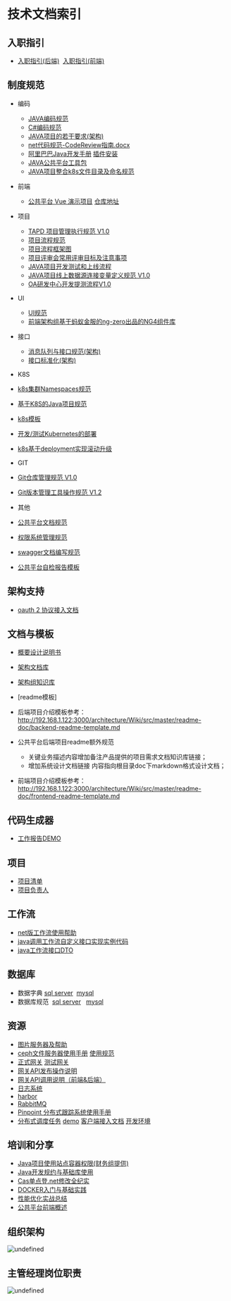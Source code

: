 # 技术文档索引

##   入职指引

*   [入职指引(后端)](http://192.168.1.122:3000/SKB_PPS/pps-doc/src/master/%E5%85%A5%E8%81%8C%E6%8C%87%E5%BC%95/%E5%85%A5%E8%81%8C%E6%8C%87%E5%BC%95%EF%BC%88%E5%90%8E%E7%AB%AF%E5%BC%80%E5%8F%91.net&java%EF%BC%89.md)&nbsp;&nbsp;[入职指引(前端)](http://192.168.1.122:3000/SKB_PPS/pps-doc/src/master/%E5%85%A5%E8%81%8C%E6%8C%87%E5%BC%95/%E5%85%A5%E8%81%8C%E6%8C%87%E5%BC%95-%E5%89%8D%E7%AB%AF.md)



##   制度规范


- 编码  
  - [JAVA编码规范](http://192.168.1.122:3000/SKB_PPS/pps-doc/src/master/%E7%BC%96%E7%A0%81/JAVA%E7%BC%96%E7%A0%81%E8%A7%84%E8%8C%83%20.md)
  - [C#编码规范](http://192.168.1.122:3000/SKB_PPS/pps-doc/src/master/%E7%BC%96%E7%A0%81/C%23%E7%BC%96%E7%A0%81%E8%A7%84%E8%8C%83.md)
  - [JAVA项目的若干要求(架构)](http://192.168.1.172:38080/docs/Arch-claim.html)
  - [net代码规范-CodeReview指南.docx](http://192.168.1.122:3000/SKB_PPS/pps-doc/src/8f37033a5e89c88386b955871c0dee4d4295c4c5/%E7%BC%96%E7%A0%81/net%E4%BB%A3%E7%A0%81%E8%A7%84%E8%8C%83-CodeReview%E6%8C%87%E5%8D%97.docx)
  - [阿里巴巴Java开发手册](http://192.168.1.122:3000/SKB_PPS/pps-doc/src/8f37033a5e89c88386b955871c0dee4d4295c4c5/%E7%BC%96%E7%A0%81/%E9%98%BF%E9%87%8C%E5%B7%B4%E5%B7%B4Java%E5%BC%80%E5%8F%91%E6%89%8B%E5%86%8C%EF%BC%88%E7%BB%88%E6%9E%81%E7%89%88%EF%BC%89.pdf) [插件安装](https://github.com/alibaba/p3c) 
  - [JAVA公共平台工具包](http://192.168.1.122:3000/SKB_PPS/pps-commons/src/master/README.md)
  - [JAVA项目整合k8s文件目录及命名规范](http://192.168.1.122:3000/architecture/Wiki/src/develop/java-project-k8s.md)
- 前端
  - [公共平台 Vue 演示项目](http://192.168.1.102:801/document/bg-pps-vue-boilerplate-doc/) [仓库地址](http://192.168.1.122:3000/pps-fe/bg-pps-vue-boilerplate)


- 项目
  - [TAPD 项目管理执行规范 V1.0](http://192.168.1.122:3000/SKB_PPS/pps-doc/src/5df4f95c77c94c8bd90db750cf5ef3bb0d4119ac/%E9%A1%B9%E7%9B%AE/TAPD%20%E9%A1%B9%E7%9B%AE%E7%AE%A1%E7%90%86%E6%89%A7%E8%A1%8C%E8%A7%84%E8%8C%83%20V1.0.docx)
  - [项目流程规范](http://192.168.1.122:3000/SKB_PPS/pps-doc/src/5df4f95c77c94c8bd90db750cf5ef3bb0d4119ac/%E9%A1%B9%E7%9B%AE/%E9%A1%B9%E7%9B%AE%E6%B5%81%E7%A8%8B%E8%A7%84%E8%8C%83.docx)
  - [项目流程框架图](http://192.168.1.122:3000/SKB_PPS/pps-doc/src/fbb99a1f90c25309f69045395be4b474b47ccc85/%E9%A1%B9%E7%9B%AE/%E9%A1%B9%E7%9B%AE%E6%B5%81%E7%A8%8B-%E6%80%BB%E5%9B%BE.jpg)
  - [项目评审会常用评审目标及注意事项](http://192.168.1.122:3000/SKB_PPS/pps-doc/src/5df4f95c77c94c8bd90db750cf5ef3bb0d4119ac/%E9%A1%B9%E7%9B%AE/%E9%A1%B9%E7%9B%AE%E8%AF%84%E5%AE%A1%E4%BC%9A%E5%B8%B8%E7%94%A8%E8%AF%84%E5%AE%A1%E7%9B%AE%E6%A0%87%E5%8F%8A%E6%B3%A8%E6%84%8F%E4%BA%8B%E9%A1%B9.xlsx)
  - [JAVA项目开发测试和上线流程](http://192.168.1.122:3000/SKB_PPS/pps-doc/src/5df4f95c77c94c8bd90db750cf5ef3bb0d4119ac/%E9%A1%B9%E7%9B%AE/java%E9%A1%B9%E7%9B%AE%E5%BC%80%E5%8F%91%E6%B5%8B%E8%AF%95%E5%92%8C%E4%B8%8A%E7%BA%BF%E6%B5%81%E7%A8%8B.pdf)
  - [JAVA项目线上数据源连接变量定义规范 V1.0](http://192.168.1.122:3000/SKB_PPS/pps-doc/src/5df4f95c77c94c8bd90db750cf5ef3bb0d4119ac/%E9%A1%B9%E7%9B%AE/JAVA%E9%A1%B9%E7%9B%AE%E7%BA%BF%E4%B8%8A%E6%95%B0%E6%8D%AE%E6%BA%90%E8%BF%9E%E6%8E%A5%E5%8F%98%E9%87%8F%E5%AE%9A%E4%B9%89%E8%A7%84%E8%8C%83%20V1.0.docx)
  - [OA研发中心开发提测流程V1.0](https://xt.banggood.cn/#/knowledge?openByLink=https%3A%2F%2Ffinder.banggood.cn%2Ffinder-front%2Findex.html%23%2Ffile%2Fpublicnew%2FpreviewNew%2F436903507342266368)
- UI
  - [UI规范](http://192.168.1.102:801/document/2016/09/30/code-guide/code-guide-sc-ui/)
  - [前端架构组基于蚂蚁金服的ng-zero出品的NG4组件库](http://192.168.1.206:3300/steps)
- 接口
  - [消息队列与接口规范(架构)](http://192.168.1.172:38080/docs/mq-field-spec.html)
  - [接口标准化(架构)](http://192.168.1.122:3000/architecture/silk/src/master/silk-webapi/docs/framework-c-wrapper.md)
- K8S
 -   [k8s集群Namespaces规范](http://192.168.1.172:38080/docs/k8s-spec.html)
 -   [基于K8S的Java项目规范](http://192.168.1.122:3000/SKB_PPS/pps-doc/src/5df4f95c77c94c8bd90db750cf5ef3bb0d4119ac/K8S/%E5%9F%BA%E4%BA%8EK8S%E7%9A%84Java%E9%A1%B9%E7%9B%AE%E8%A7%84%E8%8C%83.pptx)
 -   [k8s模板](http://192.168.1.122:3000/architecture/Wiki/src/master/jenkins-simple/doc/template)
 -   [开发/测试Kubernetes的部署](http://192.168.1.122:3000/architecture/Wiki/src/master/devOps/k8s-guide.md)
 -   [k8s基于deployment实现滚动升级](http://192.168.1.122:3000/architecture/Wiki/src/master/k8s/k8s-roll-update.md)
- GIT
 -   [Git仓库管理规范 V1.0](http://192.168.1.122:3000/SKB_PPS/pps-doc/src/5df4f95c77c94c8bd90db750cf5ef3bb0d4119ac/GIT/Git%E4%BB%93%E5%BA%93%E7%AE%A1%E7%90%86%E8%A7%84%E8%8C%83%20V1.0.docx)
 -   [Git版本管理工具操作规范 V1.2](http://192.168.1.122:3000/SKB_PPS/pps-doc/src/5df4f95c77c94c8bd90db750cf5ef3bb0d4119ac/GIT/Git%E7%89%88%E6%9C%AC%E7%AE%A1%E7%90%86%E5%B7%A5%E5%85%B7%E6%93%8D%E4%BD%9C%E8%A7%84%E8%8C%83%20V1.2.docx)
- 其他
 -   [公共平台文档规范](http://192.168.1.122:3000/SKB_PPS/pps-doc/src/master/%E5%85%B6%E4%BB%96/%E6%96%87%E6%A1%A3%E8%A7%84%E8%8C%83.md)
 -   [权限系统管理规范](http://192.168.1.122:3000/SKB_PPS/pps-doc/src/5df4f95c77c94c8bd90db750cf5ef3bb0d4119ac/%E5%85%B6%E4%BB%96/%E6%9D%83%E9%99%90%E7%B3%BB%E7%BB%9F%E7%AE%A1%E7%90%86%E8%A7%84%E8%8C%83%20V1.2.docx)
 -   [swagger文档编写规范](http://192.168.1.122:3000/SKB_PPS/pps-doc/src/master/%E5%85%B6%E4%BB%96/swagger%E6%96%87%E6%A1%A3%E7%BC%96%E5%86%99%E8%A7%84%E8%8C%83.md)
 -   [公共平台自检报告模板](http://192.168.1.122:3000/SKB_PPS/pps-doc/src/c65668b66f0c21cba8e1a4ebe57da4b66f32fbeb/%E6%A8%A1%E6%9D%BF/%E5%85%AC%E5%85%B1%E5%B9%B3%E5%8F%B0%E8%87%AA%E6%A3%80%E6%8A%A5%E5%91%8A%E6%A8%A1%E6%9D%BFV1.0.doc)

##   架构支持
-  [oauth 2 协议接入文档](http://192.168.1.122:3000/architecture/cas/src/master/springboot-security-oauth-cas-client)

##   文档与模板
-   [概要设计说明书](http://192.168.1.122:3000/SKB_PPS/pps-doc/src/382ace842383a861205f18911b7efd77a1ff905e/%E6%A8%A1%E6%9D%BF/%E6%A6%82%E8%A6%81%E8%AE%BE%E8%AE%A1%E8%AF%B4%E6%98%8E%E4%B9%A6.doc)
-   [架构文档库](http://192.168.1.172:38080/docs/it-plan.html)
-   [架构组知识库](http://192.168.1.122:3000/architecture/Wiki)
-   [readme模板]
 -   后端项目介绍模板参考：http://192.168.1.122:3000/architecture/Wiki/src/master/readme-doc/backend-readme-template.md 
 -   公共平台后端项目readme额外规范
     -   关键业务描述内容增加备注产品提供的项目需求文档知识库链接；
     -   增加系统设计文档链接 内容指向根目录doc下markdown格式设计文档；
    
 -   前端项目介绍模板参考：http://192.168.1.122:3000/architecture/Wiki/src/master/readme-doc/frontend-readme-template.md

##   代码生成器
-   [工作报告DEMO](http://192.168.1.122:3000/SKB_PPS/pps-doc/src/09ad354fa113b57b1a9e3dda010614b2d6c86b4c/resource/bg-workreport.zip)

##   项目
*   [项目清单](http://192.168.1.122:3000/SKB_PPS/pps-doc/src/master/%E9%A1%B9%E7%9B%AE/%E7%B3%BB%E7%BB%9F%E6%B8%85%E5%8D%95.md)
*   [项目负责人](http://192.168.1.122:3000/SKB_PPS/pps-doc/src/master/%E9%A1%B9%E7%9B%AE/%E5%85%AC%E5%85%B1%E5%B9%B3%E5%8F%B0_%E9%A1%B9%E7%9B%AE%E8%B4%9F%E8%B4%A3%E4%BA%BA.md)

##   工作流

*   [net版工作流使用帮助](http://192.168.1.120/index.php?s=/10&amp;page_id=158)
*   [java调用工作流自定义接口实现实例代码](http://192.168.1.122:3000/zhoubo/wfImpldemo)
*   [java工作流接口DTO](http://192.168.1.122:3000/zhoubo/sellercube-wf-api)

##   数据库


*   数据字典 [sql server](http://192.168.1.4:8080/)&nbsp;&nbsp;[mysql](http://192.168.1.4:8081/)
*   数据库规范&nbsp; [sql server](https://finder.banggood.cn/finder-front/index.html#/file/public/preview/public-all/378487339174989824/false/372790160003305472/OA研发中心)&nbsp; &nbsp;[mysql](https://finder.banggood.cn/finder-front/index.html#/file/public/preview/public-all/378487339393093632/false/372790160003305472/OA研发中心)

##   资源


*   [图片服务器及帮助](http://gateway.sellercube.com/#!/apis/dae2a7e0-253d-41e7-a2a7-e0253d31e78e/pages/736f6142-8b56-4732-af61-428b56b732f7)
*   [ceph文件服务器使用手册](http://192.168.1.122:3000/SKB_PPS/pps-doc/src/master/%E8%B5%84%E6%BA%90/ceph%E6%96%87%E4%BB%B6%E6%9C%8D%E5%8A%A1%E5%99%A8%E4%BD%BF%E7%94%A8%E6%89%8B%E5%86%8C.md)  [使用规范](http://192.168.1.122:3000/SKB_PPS/pps-doc/src/ec03cb550d1e363f189759c7d96f82f0970c5d3a/%E8%B5%84%E6%BA%90/ceph%E4%BD%BF%E7%94%A8%E8%A7%84%E8%8C%83%20V1.0.docx)
*   [正式网关](http://gateway.sellercube.com/)  [测试网关](http://gateway.dev.sellercube.com/)
*   [网关API发布操作说明](http://192.168.1.122:3000/SKB_PPS/pps-doc/src/ec03cb550d1e363f189759c7d96f82f0970c5d3a/%E8%B5%84%E6%BA%90/%E7%BD%91%E5%85%B3API%E5%8F%91%E5%B8%83%E6%93%8D%E4%BD%9C%E8%AF%B4%E6%98%8E.md)
*   [网关API调用说明（前端&后端）](http://192.168.1.122:3000/SKB_PPS/pps-doc/src/ec03cb550d1e363f189759c7d96f82f0970c5d3a/%E8%B5%84%E6%BA%90/%E7%BD%91%E5%85%B3API%E8%B0%83%E7%94%A8%E8%AF%B4%E6%98%8E%EF%BC%88%E5%89%8D%E7%AB%AF&%E5%90%8E%E7%AB%AF%EF%BC%89.md)
*   [日志系统](http://gateway.sellercube.com/)
*   [harbor](https://192.168.1.207)
*   [RabbitMQ ](http://192.168.1.183:15672)
*   [Pinpoint 分布式跟踪系统使用手册](http://192.168.1.122:3000/architecture/Wiki/src/master/pinpoint-user-guide.md)
*   [分布式调度任务](https://paas.banggood.cn/xxl-job-admin/toLogin) [demo](http://192.168.1.122:3000/architecture/distributed-job/src/develop/bg-job-executor-demo ) [客户端接入文档](http://192.168.1.122:3000/architecture/Wiki/src/master/distributed-job/xxl-job-task-simple.md) [开发环境](http://192.168.1.151:8480/xxl-job-admin/toLogin)

##   培训和分享

-   [Java项目使用站点容器权限(财务组提供)](http://192.168.1.122:3000/fit/home/wiki/get-current-user )
-   [Java开发规约与基础库使用](http://192.168.1.122:3000/SKB_PPS/pps-doc/src/9355f08fce629ba48a40fce78645c199897f2901/%E6%8A%80%E6%9C%AF%E5%88%86%E4%BA%AB/%E5%85%AC%E5%85%B1%E5%B9%B3%E5%8F%B0Java%E5%BC%80%E5%8F%91%E8%A7%84%E7%BA%A6%E4%B8%8E%E5%9F%BA%E7%A1%80%E5%BA%93%E4%BD%BF%E7%94%A8.pptx)
-   [Cas单点登.net修改全纪实](http://192.168.1.122:3000/SKB_PPS/pps-doc/src/9355f08fce629ba48a40fce78645c199897f2901/%E6%8A%80%E6%9C%AF%E5%88%86%E4%BA%AB/Cas%E5%8D%95%E7%82%B9%E7%99%BB.net%E4%BF%AE%E6%94%B9%E5%85%A8%E7%BA%AA%E5%AE%9E.pptx)
-   [DOCKER入门与基础实践](http://192.168.1.122:3000/SKB_PPS/pps-doc/src/9355f08fce629ba48a40fce78645c199897f2901/%E6%8A%80%E6%9C%AF%E5%88%86%E4%BA%AB/DOCKER%E5%85%A5%E9%97%A8%E4%B8%8E%E5%9F%BA%E7%A1%80%E5%AE%9E%E8%B7%B5.pptx)
-   [性能优化实战总结](http://192.168.1.122:3000/SKB_PPS/pps-doc/src/9355f08fce629ba48a40fce78645c199897f2901/%E6%8A%80%E6%9C%AF%E5%88%86%E4%BA%AB/%E6%80%A7%E8%83%BD%E4%BC%98%E5%8C%96%E5%AE%9E%E6%88%98%E6%80%BB%E7%BB%93.pptx)
-   [公共平台前端概述](http://192.168.1.122:3000/SKB_PPS/pps-doc/src/master/%E7%9F%A5%E8%AF%86%E5%BA%93/%E5%85%AC%E5%85%B1%E5%B9%B3%E5%8F%B0%E5%89%8D%E7%AB%AF%E6%A6%82%E8%BF%B0)

##   组织架构


![](http://192.168.1.122:3000/SKB_PPS/pps-doc/raw/4bdf56a58da6b2f3376a6abd013cba53b2c1f6cc/resource/%e7%a0%94%e5%8f%91%e7%bb%84%e7%bb%87%e6%9e%b6%e6%9e%84%20.png "undefined")

##   主管经理岗位职责


![](http://192.168.1.122:3000/SKB_PPS/pps-doc/raw/0f410de599e573942ff3f14777399e2d0e5c3885/resource/%E7%AE%A1%E7%90%86%E8%81%8C%E8%B4%A3%E5%88%92%E5%88%86.jpg "undefined")

